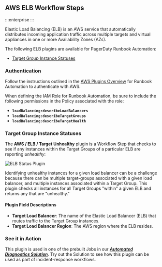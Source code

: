 ## AWS ELB Workflow Steps

:::enterprise
:::

Elastic Load Balancing (ELB) is an AWS service that automatically distributes incoming application traffic across multiple targets and virtual appliances in one or more Availability Zones (AZs).

The following ELB plugins are available for PagerDuty Runbook Automation:

* [Target Group Instance Statuses](#target-group-instance-statuses)

### Authentication
Follow the instructions outlined in the [AWS Plugins Overview](/manual/plugins/aws-plugins-overview.md) for Runbook Automation to authenticate with AWS.

When defining the IAM Role for Runbook Automation, be sure to include the following permissions in the Policy associated with the role:

* **`loadBalancing:describeLoadBalancers`**
* **`loadBalancing:describeTargetGroups`**
* **`loadBalancing:describeTargetHealth`**

### Target Group Instance Statuses
The **AWS / ELB / Target Unhealthy** plugin is a Workflow Step that checks to see if any instances within the Target Groups of a particular ELB are reporting _unhealthy_:

![ELB Status Plugin](/assets/img/aws-elb-status-check-plugin.png)<br>

Identifying unhealthy instances for a given load balancer can be a challenge because there can be multiple target-groups associated with a given load balancer, and multiple instances associated within a Target Group.
This plugin checks all instances for all Target Groups "within" a given ELB and returns any that are "unhealthy."

#### Plugin Field Descriptions

* **Target Load Balancer**: The name of the Elastic Load Balancer (ELB) that routes traffic to the Target Group instances.
* **Target Load Balancer Region**: The AWS region where the ELB resides.

### See it in Action
This plugin is used in one of the prebuilt Jobs in our [**_Automated Diagnostics Solution_**](/learning/solutions/automated-diagnostics/index.md).
Try out the Solution to see how this plugin can be used as part of incident-response workflows.
